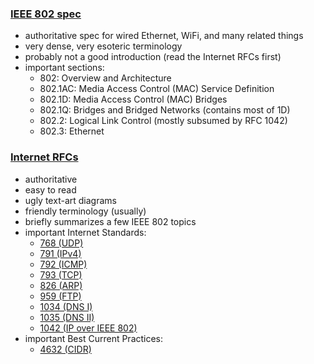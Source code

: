 ### [IEEE 802 spec](http://standards.ieee.org/about/get/802/802.html)
- authoritative spec for wired Ethernet, WiFi, and many related things
- very dense, very esoteric terminology
- probably not a good introduction (read the Internet RFCs first)
- important sections:
    - 802: Overview and Architecture
    - 802.1AC: Media Access Control (MAC) Service Definition
    - 802.1D: Media Access Control (MAC) Bridges
    - 802.1Q: Bridges and Bridged Networks (contains most of 1D)
    - 802.2: Logical Link Control (mostly subsumed by RFC 1042)
    - 802.3: Ethernet

### [Internet RFCs](https://www.rfc-editor.org/)
- authoritative
- easy to read
- ugly text-art diagrams
- friendly terminology (usually)
- briefly summarizes a few IEEE 802 topics
- important Internet Standards:
    - [768 (UDP)](http://www.rfc-editor.org/info/rfc768)
    - [791 (IPv4)](http://www.rfc-editor.org/info/rfc791)
    - [792 (ICMP)](https://www.rfc-editor.org/info/rfc792)
    - [793 (TCP)](http://www.rfc-editor.org/info/rfc793)
    - [826 (ARP)](http://www.rfc-editor.org/info/rfc826)
    - [959 (FTP)](http://www.rfc-editor.org/info/rfc959)
    - [1034 (DNS I)](http://www.rfc-editor.org/info/rfc1034)
    - [1035 (DNS II)](http://www.rfc-editor.org/info/rfc1035)
    - [1042 (IP over IEEE 802)](http://www.rfc-editor.org/info/rfc1042)
- important Best Current Practices:
    - [4632 (CIDR)](http://www.rfc-editor.org/info/rfc4632)
